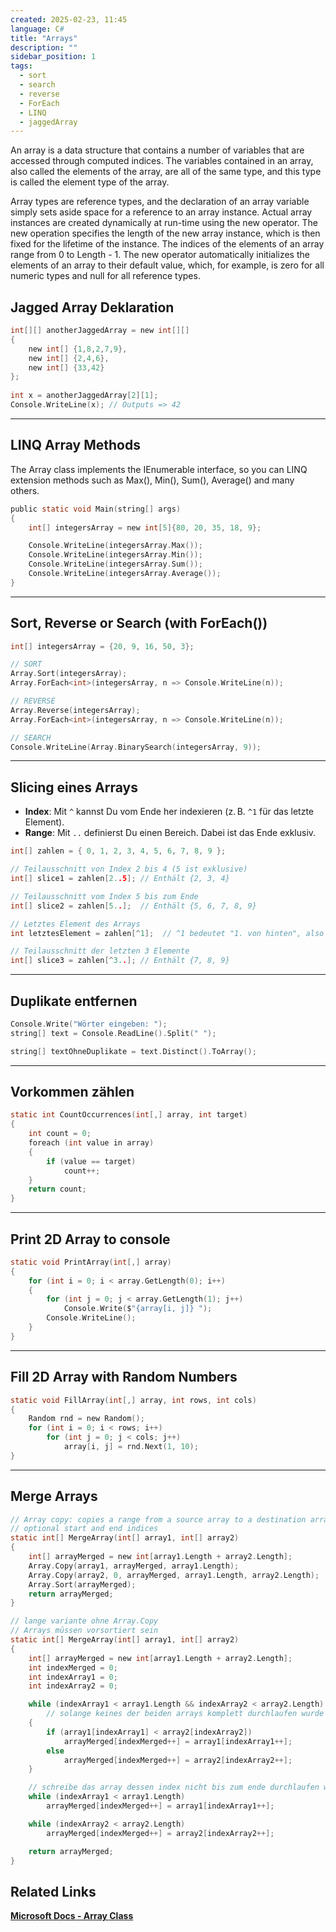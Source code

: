 ```yaml
---
created: 2025-02-23, 11:45
language: C#
title: "Arrays"
description: ""
sidebar_position: 1
tags:
  - sort
  - search
  - reverse
  - ForEach
  - LINQ
  - jaggedArray
---
```

An array is a data structure that contains a number of variables that are accessed through computed indices. 
The variables contained in an array, also called the elements of the array, are all of the same type, and this type is called the element type of the array.

Array types are reference types, and the declaration of an array variable simply sets aside space for a reference to an array instance. 
Actual array instances are created dynamically at run-time using the new operator. The new operation specifies the length of the new array instance, 
which is then fixed for the lifetime of the instance. The indices of the elements of an array range from 0 to Length - 1. 
The new operator automatically initializes the elements of an array to their default value, which, 
for example, is zero for all numeric types and null for all reference types.

## Jagged Array Deklaration

```c
int[][] anotherJaggedArray = new int[][]
{  
	new int[] {1,8,2,7,9},  
	new int[] {2,4,6},  
	new int[] {33,42}  
};  
  
int x = anotherJaggedArray[2][1];  
Console.WriteLine(x); // Outputs => 42
```
---
## LINQ Array Methods
The Array class implements the IEnumerable interface, so you can LINQ extension methods such as Max(), Min(), Sum(), Average() and many others.

```c
public static void Main(string[] args)
{
	int[] integersArray = new int[5]{80, 20, 35, 18, 9};

	Console.WriteLine(integersArray.Max());
	Console.WriteLine(integersArray.Min());
	Console.WriteLine(integersArray.Sum());
	Console.WriteLine(integersArray.Average());
}
```

---
## Sort, Reverse or Search (with ForEach())

```c
int[] integersArray = {20, 9, 16, 50, 3};

// SORT
Array.Sort(integersArray);  
Array.ForEach<int>(integersArray, n => Console.WriteLine(n));

// REVERSE
Array.Reverse(integersArray);  
Array.ForEach<int>(integersArray, n => Console.WriteLine(n));

// SEARCH
Console.WriteLine(Array.BinarySearch(integersArray, 9));
```

---
## Slicing eines Arrays

- **Index**: Mit `^` kannst Du vom Ende her indexieren (z. B. `^1` für das letzte Element).
- **Range**: Mit `..` definierst Du einen Bereich. Dabei ist das Ende exklusiv.

```c
int[] zahlen = { 0, 1, 2, 3, 4, 5, 6, 7, 8, 9 };

// Teilausschnitt von Index 2 bis 4 (5 ist exklusive)
int[] slice1 = zahlen[2..5]; // Enthält {2, 3, 4}

// Teilausschnitt vom Index 5 bis zum Ende
int[] slice2 = zahlen[5..];  // Enthält {5, 6, 7, 8, 9}

// Letztes Element des Arrays
int letztesElement = zahlen[^1];  // ^1 bedeutet "1. von hinten", also 9

// Teilausschnitt der letzten 3 Elemente
int[] slice3 = zahlen[^3..]; // Enthält {7, 8, 9}
```

---
## Duplikate entfernen

```c
Console.Write("Wörter eingeben: ");  
string[] text = Console.ReadLine().Split(" ");

string[] textOhneDuplikate = text.Distinct().ToArray();
```

---
## Vorkommen zählen

```c
static int CountOccurrences(int[,] array, int target)  
{  
    int count = 0;  
    foreach (int value in array)  
    {        
	    if (value == target)  
            count++;  
    }    
    return count;  
}
```

---
## Print 2D Array to console

```c
static void PrintArray(int[,] array)
{
    for (int i = 0; i < array.GetLength(0); i++)
    {
        for (int j = 0; j < array.GetLength(1); j++)
            Console.Write($"{array[i, j]} ");
        Console.WriteLine();
    }
}
```

---
## Fill 2D Array with Random Numbers

```c
static void FillArray(int[,] array, int rows, int cols)
{
    Random rnd = new Random();
    for (int i = 0; i < rows; i++)
        for (int j = 0; j < cols; j++)
            array[i, j] = rnd.Next(1, 10); 
}
```

---
## Merge Arrays

```c
// Array copy: copies a range from a source array to a destination array with
// optional start and end indices
static int[] MergeArray(int[] array1, int[] array2)
{
    int[] arrayMerged = new int[array1.Length + array2.Length];
    Array.Copy(array1, arrayMerged, array1.Length);
    Array.Copy(array2, 0, arrayMerged, array1.Length, array2.Length);
    Array.Sort(arrayMerged);
    return arrayMerged;
}
```

```c
// lange variante ohne Array.Copy
// Arrays müssen vorsortiert sein
static int[] MergeArray(int[] array1, int[] array2)
{
    int[] arrayMerged = new int[array1.Length + array2.Length];
    int indexMerged = 0;
    int indexArray1 = 0;
    int indexArray2 = 0;

    while (indexArray1 < array1.Length && indexArray2 < array2.Length)
        // solange keines der beiden arrays komplett durchlaufen wurde
    {
        if (array1[indexArray1] < array2[indexArray2])
            arrayMerged[indexMerged++] = array1[indexArray1++];
        else
            arrayMerged[indexMerged++] = array2[indexArray2++];
    }

    // schreibe das array dessen index nicht bis zum ende durchlaufen wurde
    while (indexArray1 < array1.Length)
        arrayMerged[indexMerged++] = array1[indexArray1++];

    while (indexArray2 < array2.Length)
        arrayMerged[indexMerged++] = array2[indexArray2++];

    return arrayMerged;
}
```

## Related Links
[**Microsoft Docs - Array Class**](https://learn.microsoft.com/en-us/dotnet/api/system.array?view=net-9.0)  